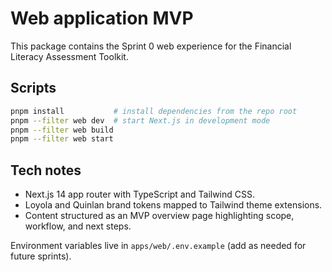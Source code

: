 # Web application MVP

This package contains the Sprint 0 web experience for the Financial Literacy Assessment Toolkit.

## Scripts

```bash
pnpm install           # install dependencies from the repo root
pnpm --filter web dev  # start Next.js in development mode
pnpm --filter web build
pnpm --filter web start
```

## Tech notes

- Next.js 14 app router with TypeScript and Tailwind CSS.
- Loyola and Quinlan brand tokens mapped to Tailwind theme extensions.
- Content structured as an MVP overview page highlighting scope, workflow, and next steps.

Environment variables live in `apps/web/.env.example` (add as needed for future sprints).
